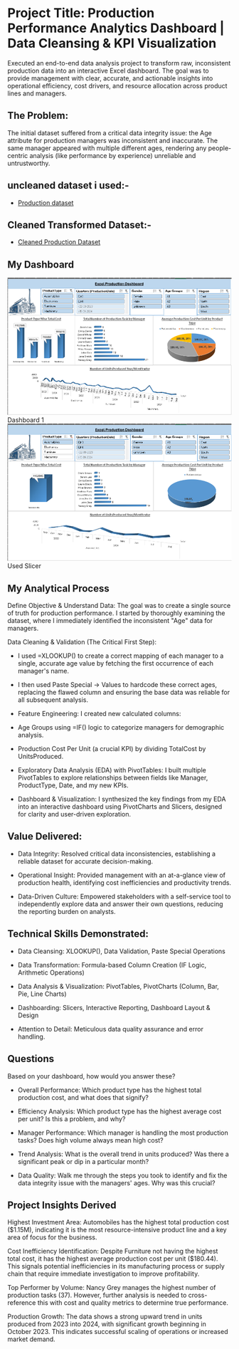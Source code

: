 # Project Title: Production Performance Analytics Dashboard | Data Cleansing & KPI Visualization 

Executed an end-to-end data analysis project to transform raw, inconsistent production data into an interactive Excel dashboard. The goal was to provide management with clear, accurate, and actionable insights into operational efficiency, cost drivers, and resource allocation across product lines and managers.

## The Problem:
The initial dataset suffered from a critical data integrity issue: the Age attribute for production managers was inconsistent and inaccurate. The same manager appeared with multiple different ages, rendering any people-centric analysis (like performance by experience) unreliable and untrustworthy.

## uncleaned dataset i used:-
- <a href = https://github.com/Basavaraj-coder/Production-Performance-Analysis/blob/main/Excel%2BReport%2B2.xlsx> Production dataset </a>
## Cleaned Transformed Dataset:-
- <a href = https://github.com/Basavaraj-coder/Production-Performance-Analysis/blob/main/Excel%2BReport%2B2%20cleaned%20production.xlsx> Cleaned Production Dataset </a>

## My Dashboard
<img src= https://github.com/Basavaraj-coder/Production-Performance-Analysis/blob/main/production%20dashboard%20ss2.png> Dashboard 1 </img>
<img src= https://github.com/Basavaraj-coder/Production-Performance-Analysis/blob/main/Production%20dashboard1%20ss.png>Used Slicer</img>

## My Analytical Process
Define Objective & Understand Data: The goal was to create a single source of truth for production performance. I started by thoroughly examining the dataset, where I immediately identified the inconsistent "Age" data for managers.

Data Cleaning & Validation (The Critical First Step):

- I used =XLOOKUP() to create a correct mapping of each manager to a single, accurate age value by fetching the first occurrence of each manager's name.

- I then used Paste Special -> Values to hardcode these correct ages, replacing the flawed column and ensuring the base data was reliable for all subsequent analysis.

- Feature Engineering: I created new calculated columns:

- Age Groups using =IF() logic to categorize managers for demographic analysis.

- Production Cost Per Unit (a crucial KPI) by dividing TotalCost by UnitsProduced.

- Exploratory Data Analysis (EDA) with PivotTables: I built multiple PivotTables to explore relationships between fields like Manager, ProductType, Date, and my new KPIs.

- Dashboard & Visualization: I synthesized the key findings from my EDA into an interactive dashboard using PivotCharts and Slicers, designed for clarity and user-driven exploration.

## Value Delivered:

- Data Integrity: Resolved critical data inconsistencies, establishing a reliable dataset for accurate decision-making.

- Operational Insight: Provided management with an at-a-glance view of production health, identifying cost inefficiencies and productivity trends.

- Data-Driven Culture: Empowered stakeholders with a self-service tool to independently explore data and answer their own questions, reducing the reporting burden on analysts.

## Technical Skills Demonstrated:

- Data Cleansing: XLOOKUP(), Data Validation, Paste Special Operations

- Data Transformation: Formula-based Column Creation (IF Logic, Arithmetic Operations)

- Data Analysis & Visualization: PivotTables, PivotCharts (Column, Bar, Pie, Line Charts)

- Dashboarding: Slicers, Interactive Reporting, Dashboard Layout & Design

- Attention to Detail: Meticulous data quality assurance and error handling.

## Questions
Based on your dashboard, how would you answer these?

- Overall Performance: Which product type has the highest total production cost, and what does that signify?

- Efficiency Analysis: Which product type has the highest average cost per unit? Is this a problem, and why?

- Manager Performance: Which manager is handling the most production tasks? Does high volume always mean high cost?

- Trend Analysis: What is the overall trend in units produced? Was there a significant peak or dip in a particular month?

- Data Quality: Walk me through the steps you took to identify and fix the data integrity issue with the managers' ages. Why was this crucial?

## Project Insights Derived
Highest Investment Area: Automobiles has the highest total production cost ($1.15M), indicating it is the most resource-intensive product line and a key area of focus for the business.

Cost Inefficiency Identification: Despite Furniture not having the highest total cost, it has the highest average production cost per unit ($180.44). This signals potential inefficiencies in its manufacturing process or supply chain that require immediate investigation to improve profitability.

Top Performer by Volume: Nancy Grey manages the highest number of production tasks (37). However, further analysis is needed to cross-reference this with cost and quality metrics to determine true performance.

Production Growth: The data shows a strong upward trend in units produced from 2023 into 2024, with significant growth beginning in October 2023. This indicates successful scaling of operations or increased market demand.

